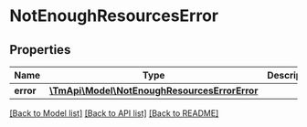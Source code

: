 # NotEnoughResourcesError

## Properties
Name | Type | Description | Notes
------------ | ------------- | ------------- | -------------
**error** | [**\TmApi\Model\NotEnoughResourcesErrorError**](NotEnoughResourcesErrorError.md) |  | [optional] 

[[Back to Model list]](../README.md#documentation-for-models) [[Back to API list]](../README.md#documentation-for-api-endpoints) [[Back to README]](../README.md)


